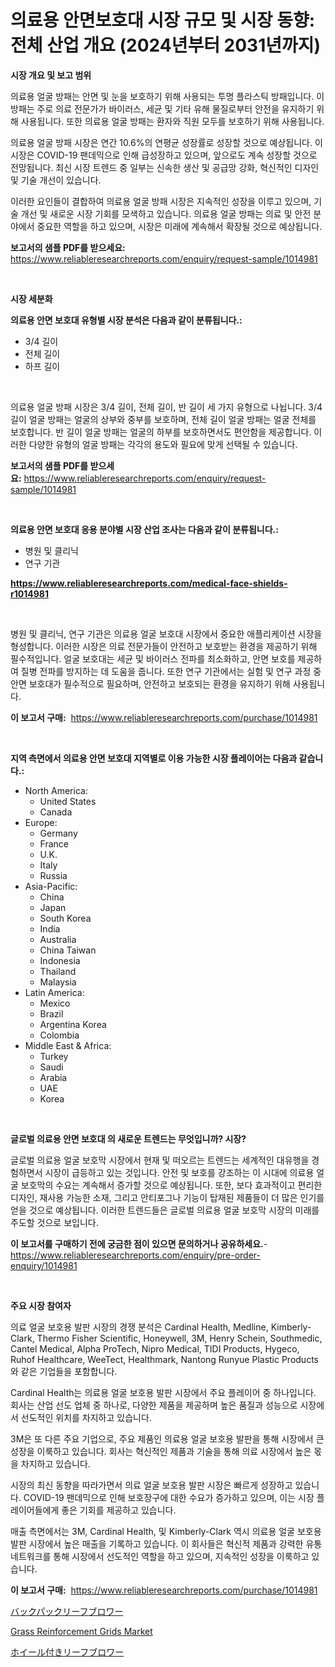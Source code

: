<p><h1>의료용 안면보호대 시장 규모 및 시장 동향: 전체 산업 개요 (2024년부터 2031년까지)</h1></p><p><strong>시장 개요 및 보고 범위</strong></p>
<p><p>의료용 얼굴 방패는 안면 및 눈을 보호하기 위해 사용되는 투명 플라스틱 방패입니다. 이 방패는 주로 의료 전문가가 바이러스, 세균 및 기타 유해 물질로부터 안전을 유지하기 위해 사용됩니다. 또한 의료용 얼굴 방패는 환자와 직원 모두를 보호하기 위해 사용됩니다.</p><p>의료용 얼굴 방패 시장은 연간 10.6%의 연평균 성장률로 성장할 것으로 예상됩니다. 이 시장은 COVID-19 팬데믹으로 인해 급성장하고 있으며, 앞으로도 계속 성장할 것으로 전망됩니다. 최신 시장 트렌드 중 일부는 신속한 생산 및 공급망 강화, 혁신적인 디자인 및 기술 개선이 있습니다.</p><p>이러한 요인들이 결합하여 의료용 얼굴 방패 시장은 지속적인 성장을 이루고 있으며, 기술 개선 및 새로운 시장 기회를 모색하고 있습니다. 의료용 얼굴 방패는 의료 및 안전 분야에서 중요한 역할을 하고 있으며, 시장은 미래에 계속해서 확장될 것으로 예상됩니다.</p></p>
<p><strong>보고서의 샘플 PDF를 받으세요:</strong> <a href="https://www.reliableresearchreports.com/enquiry/request-sample/1014981">https://www.reliableresearchreports.com/enquiry/request-sample/1014981</a></p>
<p>&nbsp;</p>
<p><strong>시장 세분화</strong></p>
<p><strong>의료용 안면 보호대 유형별 시장 분석은 다음과 같이 분류됩니다.:</strong></p>
<p><ul><li>3/4 길이</li><li>전체 길이</li><li>하프 길이</li></ul></p>
<p>&nbsp;</p>
<p><p>의료용 얼굴 방패 시장은 3/4 길이, 전체 길이, 반 길이 세 가지 유형으로 나뉩니다. 3/4 길이 얼굴 방패는 얼굴의 상부와 중부를 보호하며, 전체 길이 얼굴 방패는 얼굴 전체를 보호합니다. 반 길이 얼굴 방패는 얼굴의 하부를 보호하면서도 편안함을 제공합니다. 이러한 다양한 유형의 얼굴 방패는 각각의 용도와 필요에 맞게 선택될 수 있습니다.</p></p>
<p><strong>보고서의 샘플 PDF를 받으세요:</strong>&nbsp;<a href="https://www.reliableresearchreports.com/enquiry/request-sample/1014981">https://www.reliableresearchreports.com/enquiry/request-sample/1014981</a></p>
<p>&nbsp;</p>
<p><strong> 의료용 안면 보호대 응용 분야별 시장 산업 조사는 다음과 같이 분류됩니다.:</strong></p>
<p><ul><li>병원 및 클리닉</li><li>연구 기관</li></ul></p>
<p><strong><a href="https://www.reliableresearchreports.com/medical-face-shields-r1014981">https://www.reliableresearchreports.com/medical-face-shields-r1014981</a></strong></p>
<p>&nbsp;</p>
<p><p>병원 및 클리닉, 연구 기관은 의료용 얼굴 보호대 시장에서 중요한 애플리케이션 시장을 형성합니다. 이러한 시장은 의료 전문가들이 안전하고 보호받는 환경을 제공하기 위해 필수적입니다. 얼굴 보호대는 세균 및 바이러스 전파를 최소화하고, 안면 보호를 제공하여 질병 전파를 방지하는 데 도움을 줍니다. 또한 연구 기관에서는 실험 및 연구 과정 중 안면 보호대가 필수적으로 필요하며, 안전하고 보호되는 환경을 유지하기 위해 사용됩니다.</p></p>
<p><strong>이 보고서 구매:</strong>&nbsp; <a href="https://www.reliableresearchreports.com/purchase/1014981">https://www.reliableresearchreports.com/purchase/1014981</a></p>
<p>&nbsp;</p>
<p><strong>지역 측면에서 의료용 안면 보호대 지역별로 이용 가능한 시장 플레이어는 다음과 같습니다.:</strong></p>
<p><ul>
    <li>
        North America:
        <ul>
            <li>United States</li>
            <li>Canada</li>
        </ul>
    </li>
    <li>
        Europe:
        <ul>
            <li>Germany</li>
            <li>France</li>
            <li>U.K.</li>
            <li>Italy</li>
            <li>Russia</li>
        </ul>
    </li>
    <li>
        Asia-Pacific:
        <ul>
            <li>China</li>
            <li>Japan</li>
            <li>South Korea</li>
            <li>India</li>
            <li>Australia</li>
            <li>China Taiwan</li>
            <li>Indonesia</li>
            <li>Thailand</li>
            <li>Malaysia</li>
        </ul>
    </li>
    <li>
        Latin America:
        <ul>
            <li>Mexico</li>
            <li>Brazil</li>
            <li>Argentina Korea</li>
            <li>Colombia</li>
        </ul>
    </li>
    <li>
        Middle East & Africa:
        <ul>
            <li>Turkey</li>
            <li>Saudi</li>
            <li>Arabia</li>
            <li>UAE</li>
            <li>Korea</li>
        </ul>
    </li>
    </ul></p>
<p>&nbsp;</p>
<p><strong>글로벌 의료용 안면 보호대 의 새로운 트렌드는 무엇입니까? 시장?</strong></p>
<p><p>글로벌 의료용 얼굴 보호막 시장에서 현재 및 떠오르는 트렌드는 세계적인 대유행을 경험하면서 시장이 급등하고 있는 것입니다. 안전 및 보호를 강조하는 이 시대에 의료용 얼굴 보호막의 수요는 계속해서 증가할 것으로 예상됩니다. 또한, 보다 효과적이고 편리한 디자인, 재사용 가능한 소재, 그리고 안티포그나 기능이 탑재된 제품들이 더 많은 인기를 얻을 것으로 예상됩니다. 이러한 트렌드들은 글로벌 의료용 얼굴 보호막 시장의 미래를 주도할 것으로 보입니다.</p></p>
<p><strong>이 보고서를 구매하기 전에 궁금한 점이 있으면 문의하거나 공유하세요.</strong>- <a href="https://www.reliableresearchreports.com/enquiry/pre-order-enquiry/1014981">https://www.reliableresearchreports.com/enquiry/pre-order-enquiry/1014981</a></p>
<p>&nbsp;</p>
<p><strong>주요 시장 참여자</strong></p>
<p><p>의료 얼굴 보호용 발판 시장의 경쟁 분석은 Cardinal Health, Medline, Kimberly-Clark, Thermo Fisher Scientific, Honeywell, 3M, Henry Schein, Southmedic, Cantel Medical, Alpha ProTech, Nipro Medical, TIDI Products, Hygeco, Ruhof Healthcare, WeeTect, Healthmark, Nantong Runyue Plastic Products와 같은 기업들을 포함합니다. </p><p>Cardinal Health는 의료용 얼굴 보호용 발판 시장에서 주요 플레이어 중 하나입니다. 회사는 산업 선도 업체 중 하나로, 다양한 제품을 제공하며 높은 품질과 성능으로 시장에서 선도적인 위치를 차지하고 있습니다. </p><p>3M은 또 다른 주요 기업으로, 주요 제품인 의료용 얼굴 보호용 발판을 통해 시장에서 큰 성장을 이룩하고 있습니다. 회사는 혁신적인 제품과 기술을 통해 의료 시장에서 높은 몫을 차지하고 있습니다. </p><p>시장의 최신 동향을 따라가면서 의료 얼굴 보호용 발판 시장은 빠르게 성장하고 있습니다. COVID-19 팬데믹으로 인해 보호장구에 대한 수요가 증가하고 있으며, 이는 시장 플레이어들에게 좋은 기회를 제공하고 있습니다. </p><p>매출 측면에서는 3M, Cardinal Health, 및 Kimberly-Clark 역시 의료용 얼굴 보호용 발판 시장에서 높은 매출을 기록하고 있습니다. 이 회사들은 혁신적 제품과 강력한 유통 네트워크를 통해 시장에서 선도적인 역할을 하고 있으며, 지속적인 성장을 이룩하고 있습니다.</p></p>
<p><strong>이 보고서 구매:</strong>&nbsp;&nbsp;<a href="https://www.reliableresearchreports.com/purchase/1014981">https://www.reliableresearchreports.com/purchase/1014981</a></p>
<p><p><a href="https://github.com/marbadji/Market-Research-Report-List-1/blob/main/868425621544.md">バックパックリーフブロワー</a></p><p><a href="https://circular-yam-9b9.notion.site/Grass-Reinforcement-Grids-Market-Insights-Market-Players-and-Forecast-Till-2031-4f693e71826b455f923057e008153021">Grass Reinforcement Grids Market</a></p><p><a href="https://github.com/KaydenJohns1964/Market-Research-Report-List-1/blob/main/431564121545.md">ホイール付きリーフブロワー</a></p></p>